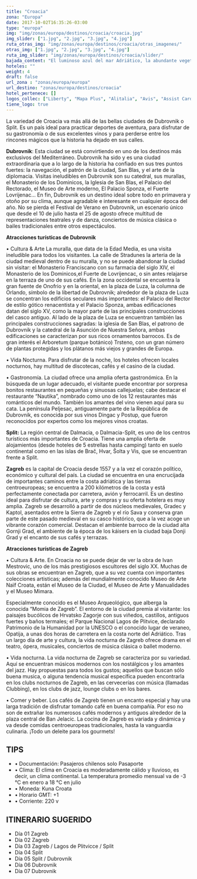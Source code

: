 ```yaml
---
title: "Croacia"
zona: "Europa"
date: 2017-10-02T16:35:26-03:00
type: "europa"
img: "img/zonas/europa/destinos/croacia/croacia.jpg"
img_slider: ["1.jpg", "2.jpg", "3.jpg", "4.jpg"]
ruta_otras_img: "img/zonas/europa/destinos/croacia/otras_imagenes/"
otras_img: ["1.jpg", "2.jpg", "3.jpg", "4.jpg"]
ruta_img_slider: "img/zonas/europa/destinos/croacia/slider/"
bajada_content: "El luminoso azul del mar Adriático, la abundante vegetación, el clima templado, las calas solitarias, los pueblos y ciudades medievales construidos en origen por los romanos, sus gentes cordiales… Eso es Croacia, llamada Hrvatska en croata. Con 1.244 islas y más de 2.600 horas de sol al año, Croacia es el destino perfecto tanto para disfrutar en su costa como para contemplar su herencia cultural, aventurarse por sus parques nacionales..."
hoteles: ""
weight: 4
draft: false
url_zona : "zonas/europa/europa"
url_destino: "zonas/europa/destinos/croacia"
hotel_pertenece: []
logos_collec: ["Liberty", "Mapa Plus", "Alitalia", "Avis", "Assist Card"]
tiene_logo: true
---
```


La variedad de Croacia va más allá de las bellas ciudades de Dubrovnik o Split. Es un país ideal para practicar deportes de aventura, para disfrutar de su gastronomía o de sus excelentes vinos y para perderse entre los rincones mágicos que la historia ha dejado en sus calles.

**Dubrovnik**: Esta ciudad se está convirtiendo en uno de los destinos más exclusivos del Mediterráneo. Dubrovnik ha sido y es una ciudad extraordinaria que a lo largo de la historia ha confiado en sus tres puntos fuertes: la navegación, el patrón de la ciudad, San Blas, y el arte de la diplomacia. Visitas ineludibles en Dubrovnik son su catedral, sus murallas, el Monasterio de los Dominicos, la Iglesia de San Blas, el Palacio del Rectorado, el Museo de Arte moderno, El Palacio Sponza, el Fuerte Lovrijenac… En fin, Dubrovnik es un destino ideal sobre todo en primavera y otoño por su clima, aunque agradable e interesante en cualquier época del año. No se pierda el Festival de Verano en Dubrovnik, un escenario único que desde el 10 de julio hasta el 25 de agosto ofrece multitud de representaciones teatrales y de danza, conciertos de música clásica o bailes tradicionales entre otros espectáculos.

**Atracciones turísticas de Dubrovnik**

• Cultura & Arte La muralla, que data de la Edad Media, es una visita ineludible para todos los visitantes. La calle de Stradunes la arteria de la ciudad medieval dentro de su muralla, y no se puede abandonar la ciudad sin visitar: el Monasterio Franciscano con su farmacia del siglo XIV, el Monasterio de los Dominicos,el Fuerte de Lovrijencac, o sin antes relajarse en la terraza de uno de sus cafés. En la zona occidental se encuentra la gran fuente de Onofrio y en la oriental, en la plaza de Luza, la columna de Orlando, símbolo de la libertad de Dubrovnik; alrededor de la plaza de Luza se concentran los edificios seculares más importantes: el Palacio del Rector de estilo gótico renacentista y el Palacio Sponza, ambas edificaciones datan del siglo XV, como la mayor parte de las principales construcciones del casco antiguo. Al lado de la plaza de Luza se encuentran también las principales construcciones sagradas: la iglesia de San Blas, el patrono de Dubrovnik y la catedral de la Asunción de Nuestra Señora, ambas edificaciones se caracterizan por sus ricos ornamentos barrocos. Es de gran interés el Arboretum (parque botánico) Trsteno, con un gran número de plantas protegidas y los plátanos más viejos y grandes de Europa.

• Vida Nocturna. Para disfrutar de la noche, los hoteles ofrecen locales nocturnos, hay multitud de discotecas, cafés y el casino de la ciudad.

• Gastronomía. La ciudad ofrece una amplia oferta gastronómica. En la búsqueda de un lugar adecuado, el visitante puede encontrar por sorpresa bonitos restaurantes en pequeñas y sinuosas callejuelas; cabe destacar el restaurante “Nautika”, nombrado como uno de los 12 restaurantes más románticos del mundo. También los amantes del vino vienen aquí para su cata. La península Peljesac, antiguamente parte de la  República de Dubrovnik, es conocida por sus vinos Dingac y Postup, que fueron reconocidos por expertos como los mejores vinos croatas.

**Split:** La región central de Dalmacia, o Dalmacia-Split, es uno de los centros turísticos más importantes de Croacia. Tiene una amplia oferta de alojamientos (desde hoteles de 5 estrellas hasta camping) tanto en suelo continental como en las islas de Brač, Hvar, Šolta y Vis, que se encuentran frente a Split.

**Zagreb** es la capital de Croacia desde 1557 y a la vez el corazón político, económico y cultural del país. La ciudad se encuentra en una encrucijada de importantes caminos entre la costa adriática y las tierras centroeuropeas; se encuentra a 200 kilómetros de la costa y está perfectamente conectada por carretera, avión y ferrocarril. Es un destino ideal para disfrutar de cultura, arte y compras y su oferta hotelera es muy amplia. Zagreb se desarrolló a partir de dos núcleos medievales, Gradec y Kaptol, asentados entre la Sierra de Zagreb y el río Sava y conserva gran parte de este pasado medieval en su casco histórico, que a la vez acoge un vibrante corazón comercial. Destacan el ambiente barroco de la ciudad alta Gornji Grad, el ambiente de la época de los káisers en la ciudad baja Donji Grad y el encanto de sus cafés y terrazas.

**Atracciones turísticas de Zagreb**

• Cultura & Arte. En Croacia no se puede dejar de ver la obra de Ivan Mestrovic, uno de los más prestigiosos escultores del siglo XX. Muchas de sus obras se encuentran en Zagreb, que a su vez cuenta con importantes colecciones artisticas; además del mundialmente conocido Museo de Arte Naïf Croata, están el Museo de la Ciudad, el Museo de Arte y Manualidades y el Museo Mimara.

Especialmente conocido es el Museo Arqueológico, que alberga la conocida “Momia de Zagreb”. El entorno de la ciudad premia al visitante: los paisajes bucólicos de Hrvatsko Zagorje con sus viñedos, castillos, antiguos fuertes y baños termales; el   Parque Nacional Lagos de Plitvice, declarado Patrimonio de la Humanidad por la UNESCO o el conocido    lugar de veraneo, Opatija, a unas dos horas de carretera en la costa norte del Adriático. Tras un largo día de arte y cultura, la vida nocturna de Zagreb ofrece drama en el teatro, ópera, musicales, conciertos de música clásica o ballet moderno.

• Vida nocturna. La vida nocturna de Zagreb se caracteriza por su variedad. Aquí se encuentran músicos modernos con los nostálgicos y los amantes del jazz. Hay propuestas para todos los gustos; aquellos que buscan sólo buena musica, o alguna tendencia musical específica pueden encontrarla en los clubs nocturnos de Zagreb, en las cervecerías con música (llamadas Clubbing), en los clubs de jazz, lounge clubs o en los bares.

• Comer y beber. Los cafés de Zagreb tienen un encanto especial y hay una larga tradición de disfrutar tomando café en buena compañía. Por eso no son de extrañar los numerosos cafés modernos y antiguos   alrededor de la plaza central de Ban Jelacic. La cocina de Zagreb es variada y dinámica y va desde comidas centroeuropeas tradicionales, hasta la vanguardia culinaria. ¡Todo un deleite para los gourmets!

## TIPS
- • Documentación: Pasajeros chilenos solo Pasaporte
- • Clima: El clima en Croacia es moderadamente cálido y lluvioso, es decir, un clima continental. La temperatura promedio mensual va de -3 °C en enero a 18 °C en julio
- • Moneda: Kuna Croata
- • Horario GMT: +1
- • Corriente: 220 v

## ITINERARIO SUGERIDO
- Día 01   Zagreb
- Día 02   Zagreb
- Día 03   Zagreb / Lagos de Plitvicce / Split
- Día 04   Split
- Día 05   Split / Dubrovnik
- Día 06   Dubrovnik
- Día 07   Dubrovnik
